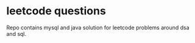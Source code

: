  # leetcode questions

Repo contains mysql and java solution for leetcode problems around dsa and sql.
